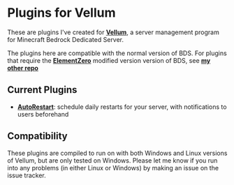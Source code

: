 # Plugins for Vellum
These are plugins I've created for [**Vellum**](https://www.github.com/clarkx86/vellum), a server management program for Minecraft Bedrock Dedicated Server.

The plugins here are compatible with the normal version of BDS. For plugins that require the [**ElementZero**](https://github.com/Element-0/ElementZero) modified version version of BDS, see [**my other repo**](https://www.github.com/tomrhollis/VellumZero-Plugin)

## Current Plugins
- [**AutoRestart**](AutoRestart): schedule daily restarts for your server, with notifications to users beforehand

## Compatibility
These plugins are compiled to run on with both Windows and Linux versions of Vellum, but are only tested on Windows.  Please let me know if you run into any problems (in either Linux or Windows) by making an issue on the issue tracker.